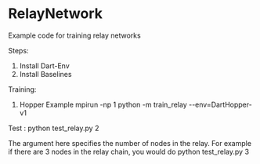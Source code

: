 # RelayNetwork
Example code for training relay networks

Steps:
1. Install Dart-Env
2. Install Baselines


Training:
1) Hopper Example
  mpirun -np 1 python -m train_relay --env=DartHopper-v1
 
Test : 
python test_relay.py 2

The argument here specifies the number of nodes in the relay. For example if there are 3 nodes in the relay chain, you would do
python test_relay.py 3
